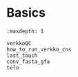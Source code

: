 # Basics

```{toctree}
:maxdepth: 1

verkkoQC
how_to_run_verkko_cns
last_touch
conv_fasta_gfa
telo
```
